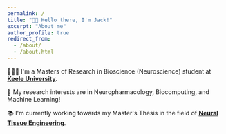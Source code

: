 ```yaml
---
permalink: /
title: "👋🏼 Hello there, I'm Jack!"
excerpt: "About me"
author_profile: true
redirect_from: 
  - /about/
  - /about.html
---
```


👨🏻‍💻 I'm a Masters of Research in Bioscience (Neuroscience) student at [**Keele University**](https://www.keele.ac.uk/).

🔬 My research interests are in Neuropharmacology, Biocomputing, and Machine Learning!

📚 I'm currently working towards my Master's Thesis in the field of [**Neural Tissue Engineering**](https://www.keele.ac.uk/).